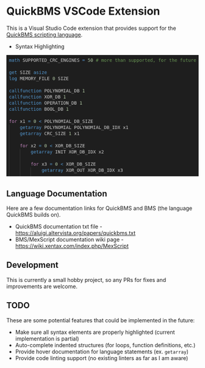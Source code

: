 # QuickBMS VSCode Extension
This is a Visual Studio Code extension that provides support for the [QuickBMS scripting language](https://aluigi.altervista.org/quickbms.htm).

* Syntax Highlighting

![Example screenshot of the QuickBMS language syntax highlighting](images/syntax_highlighting_example_01.png)

## Language Documentation
Here are a few documentation links for QuickBMS and BMS (the language QuickBMS builds on).

* QuickBMS documentation txt file - https://aluigi.altervista.org/papers/quickbms.txt
* BMS/MexScript documentation wiki page - https://wiki.xentax.com/index.php/MexScript

## Development
This is currently a small hobby project, so any PRs for fixes and improvements are welcome.

## TODO
These are some potential features that could be implemented in the future:

* Make sure all syntax elements are properly highlighted (current implementation is partial)
* Auto-complete indented structures (for loops, function definitions, etc.)
* Provide hover documentation for language statements (ex. `getarray`)
* Provide code linting support (no existing linters as far as I am aware)